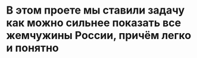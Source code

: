 #  В этом проете мы ставили задачу как можно сильнее показать все жемчужины России, причём легко и понятно
